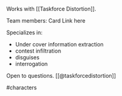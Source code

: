 Works with [[Taskforce Distortion]].

Team members: Card Link here

Specializes in:
- Under cover information extraction
- contest infiltration
- disguises
- interrogation

Open to questions. [[@taskforcedistortion]]

#characters 
